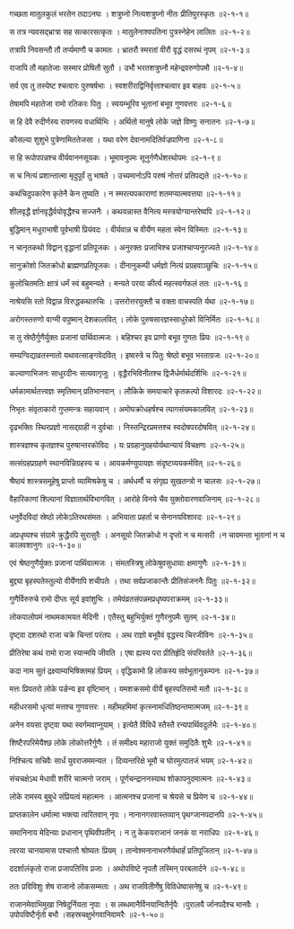 गच्छता मातुलकुलं भरतेन तदाऽनघः ।
शत्रुघ्नो नित्यशत्रुघ्नो नीतः प्रीतिपुरस्कृतः ॥२-१-१॥

स तत्र न्यवसद्भ्रात्रा सह सत्कारसत्कृतः ।
मातुलेनाश्वपतिना पुत्रस्नेहेन लालितः ॥२-१-२॥

तत्रापि निवसन्तौ तौ तर्प्यमाणौ च कामतः ।
भ्रातरौ स्मरतां वीरौ वृद्धं दसरथं नृपम् ॥२-१-३॥

राजापि तौ महातेजाः सस्मार प्रोषितौ सुतौ ।
उभौ भरतशत्रुघ्नौ महेन्द्रवरुणोपमौ ॥२-१-४॥

सर्व एव तु तस्येष्ट श्चत्वारः पुरुषर्षभाः ।
स्वशरीराद्विनिर्वृत्ताश्चत्वार इव बाहवः ॥२-१-५॥

तेषामपि महातेजा रामो रतिकरः पितुः ।
स्वयम्भूरिव भूतानां बभूव गुणवत्तरः ॥२-१-६॥

स हि देवै रुदीर्णस्य रावणस्य वधार्थिभिः ।
अर्थितो मानुषे लोके जज्ञे विष्णुः सनातनः ॥२-१-७॥

कौसल्या शुशुभे पुत्रेणामिततेजसा ।
यथा वरेण देवानामदितिर्वज्रपाणिना ॥२-१-८॥

स हि रूपोपपन्नश्च वीर्यवाननसूयकः ।
भूमावनुपमः सूनुर्गणैर्धशरथोपमः ॥२-१-९॥

स च नित्यं प्रशान्तात्मा मृदुपूर्वं तु भाषते ।
उच्यमानोऽपि परुषं नोत्तरं प्रतिपद्यते ॥२-१-१०॥

कथंचिदुपकारेण कृतेनै केन तुष्यति ।
न स्मरत्यपकाराणां शतमप्यात्मवत्तया ॥२-१-११॥

शीलवृद्धै र्ज्ञानवृद्धैर्वयोवृद्धैश्च सज्जनैः ।
कथयन्नास्त वैनित्य मस्त्रयोग्यान्तरेष्वपि ॥२-१-१२॥

बुद्धिमान् मधुराभाषी पूर्वभाषी प्रियंवदः ।
वीर्यवान्न च वीर्येण महता स्वेन विस्मितः ॥२-१-१३॥

न चानृतकथो विद्वान् वृद्धानां प्रतिपूजकः ।
अनुरक्तः प्रजाभिश्च प्रजाश्चाप्यनुरज्यते ॥२-१-१४॥

सानुक्रोशो जितक्रोधो ब्राह्मणप्रतिपूजकः ।
दीनानुकम्पी धर्मज्ञो नित्यं प्रग्रहवाञ्छुचिः ॥२-१-१५॥

कुलोचितमतिः क्षात्रं धर्मं स्वं बहुमन्यते ।
मन्यते परया कीर्त्य महत्स्वर्गफलं ततः ॥२-१-१६॥

नाश्रेयसि रतो विद्वान्न विरुद्धकथारुचिः ।
उत्तरोत्तरयुक्तौ च वक्ता वाचस्पति र्यथा ॥२-१-१७॥

अरोगस्तरुणो वाग्मी वपुष्मान् देशकालवित् ।
लोके पुरुषसारज्ञस्साधुरेको विनिर्मितः ॥२-१-१८॥

स तु स्रेष्ठैर्गुणैर्युक्तः प्रजानां पार्थिवात्मजः ।
बहिश्चर इव प्राणो बभूव गुणतः प्रियः ॥२-१-१९॥

सम्यग्विद्याव्रतस्नातो यथावत्साङ्गवेदवित् ।
इष्वस्त्रे च पितुः श्रेष्ठो बभूव भरताग्रजः ॥२-१-२०॥

कल्याणाभिजनः साधुरदीनः सत्यवागृजुः ।
वृद्धैरभिविनीतश्च द्विजैर्धर्मार्थदर्शिभिः ॥२-१-२१॥

धर्मकामार्थतत्त्वज्ञः स्मृतिमान् प्रतिभानवान् ।
लौकिके समयाचारे कृतकल्पो विशारदः ॥२-१-२२॥

निभृतः संवृताकारो गुप्तमन्त्रः सहायवान् ।
अमोघक्रोधहर्षश्च त्यागसंयमकालवित् ॥२-१-२३॥

दृढभक्तिः स्थिरप्रज्ञो नासद्ग्राही न दुर्वचाः ।
निस्तन्द्रिरप्रमत्तश्च स्वदोषपरदोषवित् ॥२-१-२४॥

शास्त्रज्ञश्च कृतज्ञश्च पुरुषान्तरकोविदः ।
यः प्रग्रहानुग्रहयोर्यथान्यायं विचक्षणः ॥२-१-२५॥

सत्संग्रहप्रग्रहणे स्थानविन्निग्रहस्य च ।
आयकर्मण्युपायज्ञः संदृष्टव्ययकर्मवित् ॥२-१-२६॥

श्रैष्ठ्यं शास्त्रसमूहेषु प्राप्तो व्यामिश्रकेषु च ।
अर्थधर्मौ च संगृह्य सुखतन्त्रो न चालसः ॥२-१-२७॥

वैहारिकाणां शिल्पानां विज्ञातार्थविभागवित् ।
आरोहे विनये चैव युक्तोवारणवाजिनाम् ॥२-१-२८॥

धनुर्वेदविदां स्रेष्ठो लोकेऽतिरथसंमतः ।
अभियाता प्रहर्ता च सेनानयविशारदः ॥२-१-२९॥

अप्रधृष्यश्च संग्रामे क्रुद्धैरपि सुरासुरैः ।
अनसूयो जितक्रोधो न दृप्तो न च मत्सरी ।न चावमन्ता भूतानां न च कालवशानुगः ॥२-१-३०॥

एवं श्रेष्ठगुणैर्युक्तः प्रजानां पार्थिवात्मजः ।
संमतस्त्रिषु लोकेषुवसुधायाः क्षमागुणैः ॥२-१-३१॥

बुद्द्या बृहस्पतेस्तुल्यो वीर्येणापि शचीपतेः ।
तथा सर्वप्रजाकान्तैः प्रीतिसंजननैः पितुः ॥२-१-३२॥

गुणैर्विरुरुचे रामो दीप्तः सूर्य इवांशुभिः ।
तमेवंव्रतसंपन्नमप्रधृष्यपराक्रमम् ॥२-१-३३॥

लोकपालोपमं नाथमकामयत मेदिनी ।
एतैस्तु बहुभिर्युक्तं गुणैरनुपमैः सुतम् ॥२-१-३४॥

दृष्ट्वा दशरथो राजा चक्रे चिन्तां परंतपः ।
अथ राज्ञो बभूवैवं वृद्धस्य चिरजीविनः ॥२-१-३५॥

प्रीतिरेषा कथं रामो राजा स्यान्मयि जीवति ।
एषा ह्यस्य परा प्रीतिर्हृदि संपरिवर्तते ॥२-१-३६॥

कदा नाम सुतं द्रक्ष्याम्यभिषिक्तमहं प्रियम् ।
वृद्धिकामो हि लोकस्य सर्वभूतानुकम्पनः ॥२-१-३७॥

मत्तः प्रियतरो लोके पर्ङन्य इव वृष्टिमान् ।
यमशक्रसमो वीर्ये बृहस्पतिसमो मतौ ॥२-१-३८॥

महीधरसमो धृत्यां मत्तश्च गुणवत्तरः ।
महीमहमिमां कृत्स्नामधितिष्ठन्तमात्मजम् ॥२-१-३९॥

अनेन वयसा दृष्ट्वा यथा स्वर्गमवाप्नुयाम् ।
इत्येतै र्विविधै स्तैस्तै रन्यपार्थिवदुर्लभैः ॥२-१-४०॥

शिष्टैरपरिमेयैश्छ लोके लोकोत्तरैर्गुणैः ।
तं समीक्ष्य महाराजो युक्तं समुदितैः शुभैः ॥२-१-४१॥

निश्चित्य सचिवैः सार्धं युवराजममन्यत ।
दिव्यन्तरिक्षे भूमौ च घोरमुत्पातजं भयम् ॥२-१-४२॥

संचचक्षेऽथ मेधावी शरीरे चात्मनो जराम् ।
पूर्णचन्द्राननस्याथ शोकापनुदमात्मनः ॥२-१-४३॥

लोके रामस्य बुबुधे संप्रियत्वं महात्मनः ।
आत्मनश्च प्रजानां च श्रेयसे च प्रियेण च ॥२-१-४४॥

प्राप्तकालेन धर्मात्मा भक्त्या त्वरितवान् नृपः ।
नानानगरवास्तव्यान् पृथग्जानपदानपि ॥२-१-४५॥

समानिनाय मेदिन्याः प्रधानान् पृथिवीपतीन् ।
न तु केकयराजानं जनकं वा नराधिपः ॥२-१-४६॥

त्वरया चानयामास पश्चात्तौ श्रोष्यतः प्रियम् ।
तान्वेश्मनानाभरणैर्यथार्हं प्रतिपूजितान् ॥२-१-४७॥

ददर्शालंकृतो राजा प्रजापतिरिव प्रजाः ।
अथोपविष्टे नृपतौ तस्मिन् परबलार्दने ॥२-१-४८॥

ततः प्रविविशुः शेष राजानो लोकसम्मताः ।
अथ राजवितीर्णेषु विविधेष्वासनेषु च ॥२-१-४९॥

राजानमेवाभिमुखा निषेदुर्नियता नृपाः ।
स लब्धमानैर्विनयान्वितैर्नृपैः ।पुरालयै र्जानपदैश्च मानवैः ।उपोपविष्टैर्नृतो बभौ ।सहस्रचक्षुर्भगवानिवामरैः ॥२-१-५०॥

